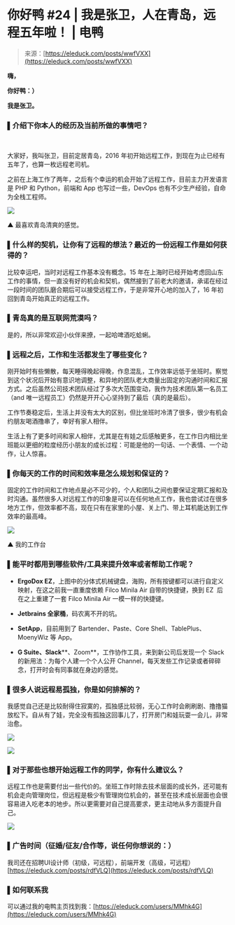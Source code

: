 <!--yml
category: 访谈
date: 2022-06-28 10:38:04
-->

# 你好鸭 #24 | 我是张卫，人在青岛，远程五年啦！ | 电鸭

> 来源：[https://eleduck.com/posts/wwfVXX](https://eleduck.com/posts/wwfVXX)

**嗨，**

**你好鸭：）**

**我是张卫。**

### ▌介绍下你本人的经历及当前所做的事情吧？

​

大家好，我叫张卫，目前定居青岛，2016 年初开始远程工作，到现在为止已经有五年了，也算一枚远程老司机。

之前在上海工作了两年，之后有个幸运的机会开始了远程工作，目前主力开发语言是 PHP 和 Python，前端和 App 也写过一些，DevOps 也有不少生产经验，自命为全栈工程师。

[![](img/7fb14836e2cabdc41a2f303ff93a3617.png)](https://duckfiles.oss-cn-qingdao.aliyuncs.com/eleduck/image/ff581070-854a-4974-a55b-7c4f25d81e76.jpeg)

▲ 最喜欢青岛清爽的感觉。

### ▌什么样的契机，让你有了远程的想法？最近的一份远程工作是如何获得的？

比较幸运吧，当时对远程工作基本没有概念。15 年在上海时已经开始考虑回山东工作的事情，但一直没有好的机会和契机，偶然接到了前老大的邀请，承诺在经过一段时间的团队磨合期后可以接受远程工作，于是非常开心地的加入了，16 年初回到青岛开始真正的远程工作。

### ▌青岛真的是互联网荒漠吗？

是的，所以非常欢迎小伙伴来撩，一起哈啤酒吃蛤蜊。

### ▌远程之后，工作和生活都发生了哪些变化？

刚开始时有些懒散，每天睡得晚起得晚，作息混乱，工作效率远低于坐班时。察觉到这个状况后开始有意识地调整，和异地的团队老大商量出固定的沟通时间和汇报方式。之后虽然公司技术团队经过了多次大范围变动，我作为技术团队第一名员工（and 唯一远程员工）仍然是开开心心坚持到了最后（真的是最后）。

工作节奏稳定后，生活上并没有太大的区别，但比坐班时冷清了很多，很少有机会约朋友喝酒撸串了，幸好有家人相伴。

生活上有了更多时间和家人相伴，尤其是在有娃之后感触更多，在工作日内相比坐班能以更细的粒度经历小朋友的成长过程：可能是他的一句话、一个表情、一个动作，让人惊喜。

### ▌你每天的工作的时间和效率是怎么规划和保证的？

固定的工作时间和工作地点是必不可少的，个人和团队之间也要保证定期汇报和及时沟通。虽然很多人对远程工作的印象是可以在任何地点工作，我也尝试过在很多地方工作，但效率都不高，现在只有在家里的小屋、关上门、带上耳机能达到工作效率的最高峰。

[![](img/2dc8699625647d01eb0b2bf224b1120f.png)](https://duckfiles.oss-cn-qingdao.aliyuncs.com/eleduck/image/5cfcc54f-b916-452d-9af9-cf69d54ad261.jpeg)

▲ 我的工作台

### ▌能平时都用到哪些软件/工具来提升效率或者帮助工作呢？

*   **ErgoDox EZ**，上图中的分体式机械键盘，海购，所有按键都可以进行自定义映射，在这之前我一直重度依赖 Filco Minila Air 自带的快捷键，换到 EZ  后在之上重建了一套 Filco Minila Air 一模一样的快捷键。

*   **Jetbrains 全家桶**，码农离不开的坑。

*   **SetApp**，目前用到了 Bartender、Paste、Core Shell、TablePlus、MoenyWiz 等 App。

*   **G Suite、Slack****、Zoom**，工作协作工具，来到新公司后发现一个 Slack 的新用法：为每个人建一个个人公开 Channel，每天发些工作记录或者碎碎念，打开时会有同事就在身边的感觉。

### ▌很多人说远程易孤独，你是如何排解的？

我感觉自己还是比较耐得住寂寞的，孤独感比较弱，无心工作时会刷刷剧、撸撸猫放松下。自从有了娃，完全没有孤独这回事儿了，打开房门和娃玩耍一会儿，非常治愈。

[![](img/c5b9c34be4d2b3caa5d35b0a356036b1.png)](https://duckfiles.oss-cn-qingdao.aliyuncs.com/eleduck/image/aa871eac-aca0-48d3-8bd6-281e20ca5d51.jpeg)

[![](img/66dc119ac47940989f7b87a84dd3e066.png)](https://duckfiles.oss-cn-qingdao.aliyuncs.com/eleduck/image/ca3b8cdf-231b-432f-9151-512fbadc3921.jpeg)

### ▌对于那些也想开始远程工作的同学，你有什么建议么？

远程工作也是需要付出一些代价的。坐班工作时除去技术层面的成长外，还可能有机会走向管理岗位，但远程是极少有管理岗位机会的，甚至在技术成长层面也会很容易进入吃老本的地步。所以更需要对自己提高要求，更主动地从多方面提升自己。

[![](img/0d7afb06cb1f09f332e677378f52c15c.png)](https://duckfiles.oss-cn-qingdao.aliyuncs.com/eleduck/image/2662f040-be9b-4e81-a4bd-5db751996b16.jpeg)

### ▌广告时间（征婚/征友/合作等，说任何你想说的：）

我司还在招聘UI设计师（初级，可远程），前端开发（高级，可远程）[https://eleduck.com/posts/rdfVLQ](https://eleduck.com/posts/rdfVLQ)

### ▌如何联系我

可以通过我的电鸭主页找到我：[https://eleduck.com/users/MMhk4G](https://eleduck.com/users/MMhk4G)